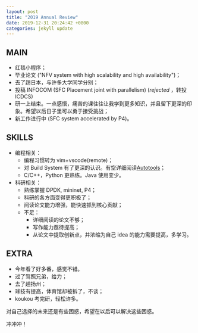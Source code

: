 ```yaml
---
layout: post
title: "2019 Annual Review"
date: 2019-12-31 20:24:42 +0800
categories: jekyll update
---
```


## MAIN

- 红毯小程序；
- 毕业论文 ("NFV system with high scalability and high availability")；
- 去了趟日本，与许多大学同学分别；
- 投稿 INFOCOM (SFC Placement joint with parallelism) (_rejected_ ，转投 ICDCS​)
- 研一上结束。一点感悟，痛苦的课往往让我学到更多知识，并且留下更深的印象。希望以后日子里可以勇于接受挑战；
- 新工作进行中 (SFC system accelerated by P4)。

## SKILLS

- 编程相关：
  - 编程习惯转为 vim+vscode(remote)；
  - 对 Build System 有了更深的认识。有空详细阅读[Autotools](https://autotools.io/index.html?utm_source=www.makefile.am&utm_medium=url&utm_campaign=vanitydomains)；
  - C/C++，Python 更熟练。Java 使用变少。
- 科研相关：
  - 熟练掌握 DPDK, mininet, P4；
  - 科研的各方面变得更积极了；
  - 阅读论文能力增强，能快速抓到核心贡献；
  - 不足：
    - 详细阅读的论文不够；
    - 写作能力亟待提高；
    - 从论文中提取创新点，并浓缩为自己 idea 的能力需要提高，多学习。

## EXTRA

- 今年看了好多番，感觉不错。
  <!-- - 荐：[鬼灭](https://www.bilibili.com/bangumi/media/md22718131/?from=search&seid=5434954065268796267)；巨人 3下；[Vinland Saga](https://www.bilibili.com/bangumi/media/md28220475/?from=search&seid=12176764739644017083)；[春物](https://www.bilibili.com/bangumi/media/md1539/?from=search&seid=7946003504816367932)(老番)； -->
- 过了驾照兄弟，给力；
- 去了趟扬州；
- 球技有提高，体育馆却被拆了，不谈；
- koukou 考完研，轻松许多。

对自己选择的未来还是有些困惑，希望在以后可以解决这些困惑。

冲冲冲！
